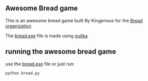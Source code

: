 ## Awesome Bread game

This is an awesome bread game built By Kingerious for the [Bread organization](https://discord.gg/dKaptM4Pgm)

The [bread.exe](https://mdxwarriorxop.github.io/bread/) file is made using [nuitka](https://nuitka.net/)

## running the awesome bread game

use the [bread.exe](https://mdxwarriorxop.github.io/bread/) file or just run:

```bash
python bread.py
```
